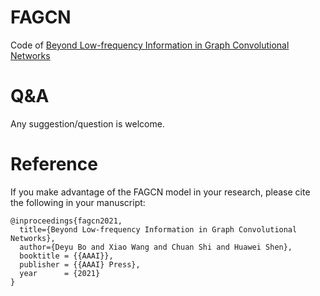 # FAGCN
Code of [Beyond Low-frequency Information in Graph Convolutional Networks](http://shichuan.org/doc/102.pdf)

# Q&A
Any suggestion/question is welcome.

# Reference
If you make advantage of the FAGCN model in your research, please cite the following in your manuscript:

```
@inproceedings{fagcn2021,
  title={Beyond Low-frequency Information in Graph Convolutional Networks},
  author={Deyu Bo and Xiao Wang and Chuan Shi and Huawei Shen},
  booktitle = {{AAAI}},
  publisher = {{AAAI} Press},
  year      = {2021}
}
```

